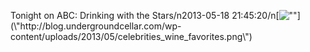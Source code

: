 Tonight on ABC: Drinking with the Stars/n2013-05-18 21:45:20/n[![\"\"](\"http://blog.undergroundcellar.com/wp-content/uploads/2013/05/celebrities_wine_favorites.png\")](\"http://blog.undergroundcellar.com/wp-content/uploads/2013/05/celebrities_wine_favorites.png\")

 